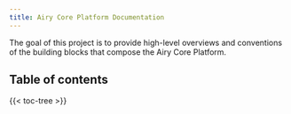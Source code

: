 ```yaml
---
title: Airy Core Platform Documentation
---
```


The goal of this project is to provide high-level overviews and conventions of
the building blocks that compose the Airy Core Platform.

## Table of contents

{{< toc-tree >}}
